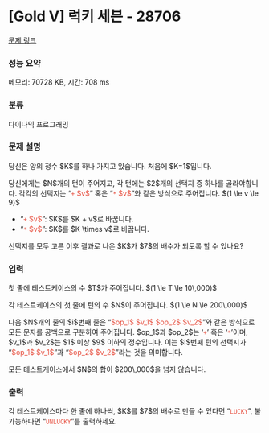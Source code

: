 # [Gold V] 럭키 세븐 - 28706 

[문제 링크](https://www.acmicpc.net/problem/28706) 

### 성능 요약

메모리: 70728 KB, 시간: 708 ms

### 분류

다이나믹 프로그래밍

### 문제 설명

<p>당신은 양의 정수 $K$를 하나 가지고 있습니다. 처음에 $K=1$입니다.</p>

<p>당신에게는 $N$개의 턴이 주어지고, 각 턴에는 $2$개의 선택지 중 하나를 골라야합니다. 각각의 선택지는 “<span style="color:#e74c3c;"><code>+</code> $v$</span>” 혹은 “<span style="color:#e74c3c;"><code>*</code> $v$</span>”와 같은 방식으로 주어집니다. $(1 \le v \le 9)$</p>

<ul>
	<li>“<span style="color:#e74c3c;"><code>+</code> $v$</span>”: $K$를 $K + v$로 바꿉니다.</li>
	<li>“<span style="color:#e74c3c;"><code>*</code> $v$</span>”: $K$를 $K \times v$로 바꿉니다.</li>
</ul>

<p>선택지를 모두 고른 이후 결과로 나온 $K$가 $7$의 배수가 되도록 할 수 있나요?</p>

### 입력 

 <p>첫 줄에 테스트케이스의 수 $T$가 주어집니다. $(1 \le T \le 10\,000)$</p>

<p>각 테스트케이스의 첫 줄에 턴의 수 $N$이 주어집니다. $(1 \le N \le 200\,000)$</p>

<p>다음 $N$개의 줄의 $i$번째 줄은 “<span style="color:#e74c3c;">$op_1$ $v_1$ $op_2$ $v_2$</span>”와 같은 방식으로 모든 문자를 공백으로 구분하여 주어집니다. $op_1$과 $op_2$는 ‘<span style="color:#e74c3c;"><code>+</code></span>’ 혹은 ‘<span style="color:#e74c3c;"><code>*</code></span>’이며, $v_1$과 $v_2$는 $1$ 이상 $9$ 이하의 정수입니다. 이는 $i$번째 턴의 선택지가 “<span style="color:#e74c3c;">$op_1$ $v_1$</span>”과 “<span style="color:#e74c3c;">$op_2$ $v_2$</span>”라는 것을 의미합니다.</p>

<p>모든 테스트케이스에서 $N$의 합이 $200\,000$을 넘지 않습니다.</p>

### 출력 

 <p>각 테스트케이스마다 한 줄에 하나씩, $K$를 $7$의 배수로 만들 수 있다면 “<span style="color:#e74c3c;"><code>LUCKY</code></span>”, 불가능하다면 “<span style="color:#e74c3c;"><code>UNLUCKY</code></span>”를 출력하세요.</p>

